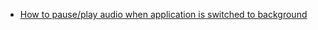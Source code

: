 * [How to pause/play audio when application is switched to background](How-to-pause-play-audio-when-application-is-switched-to-background)